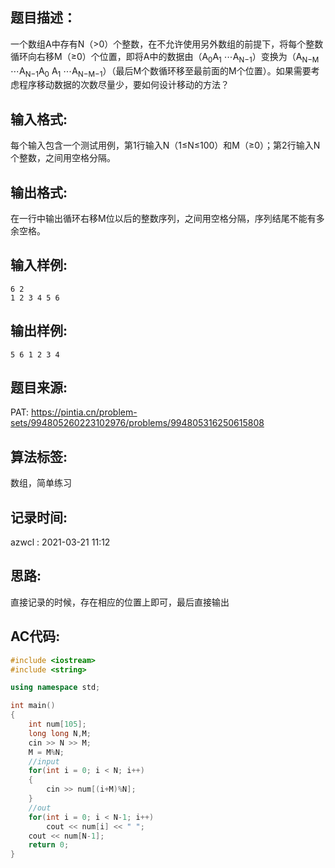 ## 题目描述：
一个数组A中存有N（>0）个整数，在不允许使用另外数组的前提下，将每个整数循环向右移M（≥0）个位置，即将A中的数据由（A<sub>​0</sub>
​​ A<sub>​1</sub>​​ ⋯A<sub>​N−1</sub>）变换为（A<sub>​N−M</sub>​ ⋯A<sub>​N−1</sub>​ A<sub>​0</sub>​​ A<sub>​1</sub>​​ ⋯A<sub>​N−M−1</sub>​ ）（最后M个数循环移至最前面的M个位置）。如果需要考虑程序移动数据的次数尽量少，要如何设计移动的方法？

## 输入格式:
每个输入包含一个测试用例，第1行输入N（1≤N≤100）和M（≥0）；第2行输入N个整数，之间用空格分隔。  

## 输出格式:
在一行中输出循环右移M位以后的整数序列，之间用空格分隔，序列结尾不能有多余空格。  

## 输入样例:
```
6 2
1 2 3 4 5 6
```

## 输出样例:
```
5 6 1 2 3 4
```

## 题目来源:
PAT: https://pintia.cn/problem-sets/994805260223102976/problems/994805316250615808

## 算法标签:
数组，简单练习

## 记录时间:
azwcl : 2021-03-21 11:12

## 思路:
直接记录的时候，存在相应的位置上即可，最后直接输出

## AC代码:
```cpp
#include <iostream>
#include <string>

using namespace std;

int main()
{
    int num[105];
    long long N,M;
    cin >> N >> M;
    M = M%N;
    //input
    for(int i = 0; i < N; i++)
    {
        cin >> num[(i+M)%N];
    }
    //out
    for(int i = 0; i < N-1; i++)
        cout << num[i] << " ";
    cout << num[N-1];
    return 0;
}
```